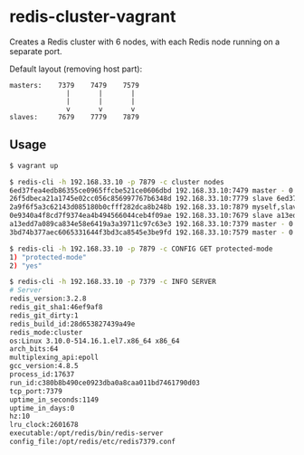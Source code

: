 # redis-cluster-vagrantCreates a Redis cluster with 6 nodes, with each Redis node running on a separate port.Default layout (removing host part):```masters:    7379    7479    7579              |       |       |              |       |       |              v       v       vslaves:     7679    7779    7879```## Usage```bash$ vagrant up$ redis-cli -h 192.168.33.10 -p 7879 -c cluster nodes6ed37fea4edb86355ce0965ffcbe521ce0606dbd 192.168.33.10:7479 master - 0 1495773652765 2 connected 5461-1092226f5dbeca21a1745e02cc056c856997767b6348d 192.168.33.10:7779 slave 6ed37fea4edb86355ce0965ffcbe521ce0606dbd 0 1495773653782 5 connected2a9f6f5a3c62143d085180b0cfff282dca8b248b 192.168.33.10:7879 myself,slave 3bd74b377aec6065331644f3bd3ca8545e3be9fd 0 0 6 connected0e9340a4f8cd7f9374ea4b494566044ceb4f09ae 192.168.33.10:7679 slave a13edd7a089ca834e58e6419a3a39711c97c63e3 0 1495773653782 4 connecteda13edd7a089ca834e58e6419a3a39711c97c63e3 192.168.33.10:7379 master - 0 1495773651750 1 connected 0-54603bd74b377aec6065331644f3bd3ca8545e3be9fd 192.168.33.10:7579 master - 0 1495773651750 3 connected 10923-16383$ redis-cli -h 192.168.33.10 -p 7879 -c CONFIG GET protected-mode1) "protected-mode"2) "yes"$ redis-cli -h 192.168.33.10 -p 7379 -c INFO SERVER# Serverredis_version:3.2.8redis_git_sha1:46ef9af8redis_git_dirty:1redis_build_id:28d653827439a49eredis_mode:clusteros:Linux 3.10.0-514.16.1.el7.x86_64 x86_64arch_bits:64multiplexing_api:epollgcc_version:4.8.5process_id:17637run_id:c380b8b490ce0923dba0a8caa011bd7461790d03tcp_port:7379uptime_in_seconds:1149uptime_in_days:0hz:10lru_clock:2601678executable:/opt/redis/bin/redis-serverconfig_file:/opt/redis/etc/redis7379.conf```